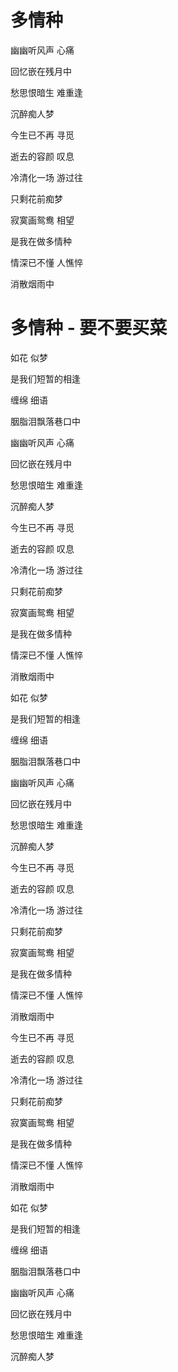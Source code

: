 # 多情种

幽幽听风声 心痛

回忆嵌在残月中

愁思恨暗生 难重逢

沉醉痴人梦

今生已不再 寻觅

逝去的容颜 叹息

冷清化一场 游过往

只剩花前痴梦

寂寞画鸳鸯 相望

是我在做多情种

情深已不懂 人憔悴

消散烟雨中



# 多情种 - 要不要买菜

如花 似梦

是我们短暂的相逢

缠绵 细语

胭脂泪飘落巷口中

幽幽听风声 心痛

回忆嵌在残月中

愁思恨暗生 难重逢

沉醉痴人梦

今生已不再 寻觅

逝去的容颜 叹息

冷清化一场 游过往

只剩花前痴梦

寂寞画鸳鸯 相望

是我在做多情种

情深已不懂 人憔悴

消散烟雨中

如花 似梦

是我们短暂的相逢

缠绵 细语

胭脂泪飘落巷口中

幽幽听风声 心痛

回忆嵌在残月中

愁思恨暗生 难重逢

沉醉痴人梦

今生已不再 寻觅

逝去的容颜 叹息

冷清化一场 游过往

只剩花前痴梦

寂寞画鸳鸯 相望

是我在做多情种

情深已不懂 人憔悴

消散烟雨中

今生已不再 寻觅

逝去的容颜 叹息

冷清化一场 游过往

只剩花前痴梦

寂寞画鸳鸯 相望

是我在做多情种

情深已不懂 人憔悴

消散烟雨中

如花 似梦

是我们短暂的相逢

缠绵 细语

胭脂泪飘落巷口中

幽幽听风声 心痛

回忆嵌在残月中

愁思恨暗生 难重逢

沉醉痴人梦